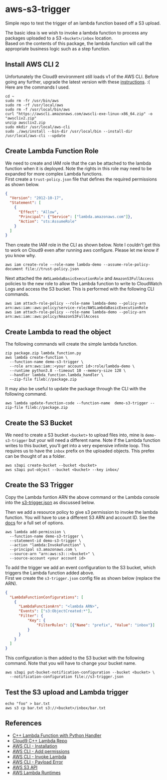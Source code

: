 # aws-s3-trigger
Simple repo to test the trigger of an lambda function based off a S3 upload.

The basic idea is we wish to invoke a lambda function to process any packages uploaded to a S3 `<bucket>/inbox` location.  
Based on the contents of this package, the lambda function will call the appropriate business logic such as a step function.

## Install AWS CLI 2
Unfortunately the Cloud9 environment still loads v1 of the AWS CLI. Before going any further, upgrade the latest version with these [instructions](https://docs.aws.amazon.com/cli/latest/userguide/install-cliv2-linux.html). :(   
Here are the commands I used.
```shell
cd ~
sudo rm -fr /usr/bin/aws 
sudo rm -rf /usr/local/aws
sudo rm -f /usr/local/bin/aws
curl "https://awscli.amazonaws.com/awscli-exe-linux-x86_64.zip" -o "awscliv2.zip"
unzip awscliv2.zip
sudo mkdir /usr/local/aws-cli
sudo ./aws/install --bin-dir /usr/local/bin --install-dir /usr/local/aws-cli --update
```

## Create Lambda Function Role
We need to create and IAM role that the can be attached to the lambda function when it is deployed. 
Note the rights in this role may need to be expanded for more complex Lambda functions.  
First create a `trust-policy.json` file that defines the required permissions as shown below.
```json
{
  "Version": "2012-10-17",
  "Statement": [
    {
      "Effect": "Allow",
      "Principal": {"Service": ["lambda.amazonaws.com"]},
      "Action": "sts:AssumeRole"
    }
  ]
}
```
Then create the IAM role in the CLI as shown below. Note I couldn't get this to work on Cloud9 even after running aws 
configure. Please let me know if you know why.

```shell
aws iam create-role --role-name lambda-demo --assume-role-policy-document file://trust-policy.json
```

Next attached the `AWSLambdaBasicExecutionRole` and `AmazonS3FullAccess` policies to the new role to allow the Lambda 
function to write to CloudWatch Logs and access the S3 bucket. This is performed with the following CLI commands.

```shell
aws iam attach-role-policy --role-name lambda-demo --policy-arn arn:aws:iam::aws:policy/service-role/AWSLambdaBasicExecutionRole
aws iam attach-role-policy --role-name lambda-demo --policy-arn arn:aws:iam::aws:policy/AmazonS3FullAccess
```

## Create Lambda to read the object 
The following commands will create the simple lambda function.
```shell
zip package.zip lambda_function.py
aws lambda create-function \
  --function-name demo-s3-trigger \
  --role arn:aws:iam::<your account id>:role/lambda-demo \
  --runtime python3.8 --timeout 10 --memory-size 128 \
  --handler lambda_function.lambda_handler \
  --zip-file fileb://package.zip
```

It may also be useful to update the package through the CLI with the following command.
```shell
aws lambda update-function-code --function-name  demo-s3-trigger --zip-file fileb://package.zip
```

## Create the S3 Bucket
We need to create a S3 bucket `<bucket>` to upload files into, mine is `demo-s3-trigger` but your will need a different name. Note if the Lambda function writes to this bucket, you'll get into a 
very expensive infinite loop. This requires us to have the `inbox` prefix on the uploaded objects. This prefex can be thought of as a folder.
```shell
aws s3api create-bucket --bucket <bucket>
aws s3api put-object --bucket <bucket> --key inbox/
```


## Create the S3 Trigger
Copy the Lambda funtion ARN the above command or the Lambda console into the [s3-trigger.json](s3-trigger.json) as discussed below.

Then we add a resource policy to give s3 permission to invoke the lambda function. You will have to use a different S3 
ARN and account ID. See the [docs](https://awscli.amazonaws.com/v2/documentation/api/latest/reference/lambda/add-permission.html) 
for a full set of options.

```shell
aws lambda add-permission \
  --function-name demo-s3-trigger \
  --statement-id demo-s3-trigger \
  --action "lambda:InvokeFunction" \
  --principal s3.amazonaws.com \
  --source-arn "arn:aws:s3:::<bucket>" \
  --source-account <your account id>
```

To add the trigger we add an event configuration to the S3 bucket, which triggers the Lambda function added above.  
First we create the `s3-trigger.json` config file as shown below (replace the ARN).
```json
{
  "LambdaFunctionConfigurations": [
    {
      "LambdaFunctionArn": "<lambda ARN>",
      "Events": ["s3:ObjectCreated:*"],
      "Filter": {
          "Key": {
              "FilterRules": [{"Name": "prefix", "Value": "inbox"}]
          }
      }
    }
  ]
}
```
This configuration is then added to the S3 bucket with the following command. Note that you will have to change your 
bucket name.

```shell
aws s3api put-bucket-notification-configuration --bucket <bucket> \ 
  --notification-configuration file://s3-trigger.json
```

## Test the S3 upload and Lambda trigger
```shell
echo "foo" > bar.txt
aws s3 cp bar.txt s3://<bucket>/inbox/bar.txt
```


## References
- [C++ Lambda Function with Python Handler](https://github.com/daniel-fudge/aws-lambda-cpp-python#make-iam-role-for-the-lambda-function)
- [Cloud9 C++ Lambda Repo](https://github.com/daniel-fudge/aws-lambda-cpp-cloud9)
- [AWS CLI - Installation](https://docs.aws.amazon.com/cli/latest/userguide/install-cliv2-linux.html)
- [AWS CLI - Add permissions](https://awscli.amazonaws.com/v2/documentation/api/latest/reference/lambda/add-permission.html)
- [AWS CLI - Invoke Lambda](https://docs.aws.amazon.com/cli/latest/reference/lambda/invoke.html#examples)
- [AWS CLI - Payload Error](https://stackoverflow.com/questions/60310607/amazon-aws-cli-not-allowing-valid-json-in-payload-parameter)
- [AWS S3 API](https://awscli.amazonaws.com/v2/documentation/api/latest/reference/s3api/put-bucket-notification-configuration.html)
- [AWS Lambda Runtimes](https://docs.aws.amazon.com/lambda/latest/dg/lambda-runtimes.html)
